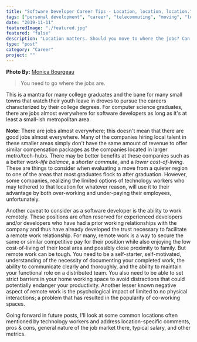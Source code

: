 ```yaml
---
title: "Software Developer Career Tips - Location, location, location."
tags: ["personal development", "career", "telecommuting", "moving", "location"]
date: "2019-11-11"
featuredImage: "./featured.jpg"
featured: "false"
description: "Location matters. Should you move to where the jobs? Can you simply work remotely from wherever you are? How does location affect your overall earning potential?"
type: "post"
category: "Career"
project: ""
---
```

**Photo By:** [Monica Bourgeau](https://unsplash.com/@monicabourgeau)

> You need to go where the jobs are. 

This is a mantra for many college graduates and the bane for many small towns that watch their youth leave in droves to pursue the careers characterized by their college degrees. For computer science graduates, there are jobs almost everywhere for software developers as long as it's at least a small-ish metropolitan area. 

**Note:** There are jobs almost everywhere; this doesn't mean that there are good jobs almost everywhere. Many of the companies hiring local talent in these smaller areas simply don't have the same amount of revenue to offer similar compensation packages as the companies located in larger metro/tech-hubs. There may be better benefits at these companies such as a better *work-life balance*, a *shorter commute*, and a *lower cost-of-living*.  These are things to consider when evaluating a move from a quieter region to one of the areas that most graduates flock to after graduation. However, some companies, realizing the limited options of technology workers who may tethered to that location for whatever reason, will use it to their advantage by both over-working and under-paying their employees, unfortunately.

Another caveat to consider as a software developer is the ability to work remotely. These positions are often reserved for experienced developers and/or developers who have had a prior working relationships with the company and thus have already developed the trust necessary to facilitate a remote work relationship. For many, remote work is a way to secure the same or similar competitive pay for their position while also enjoying the low cost-of-living of their local area and possibly close proximity to family. But remote work can be tough. You need to be a self-starter, self-motivated, understanding of the necessity of documenting your completed work, the ability to communicate clearly and thoroughly, and the ability to maintain your functional role on a distributed team. You also need to be able to set strict barriers in your home working space to avoid distractions that could potentially endanger your productivity. Another lesser known negative aspect of remote work is the psychological impact of limited to no physical interactions; a problem that has resulted in the popularity of co-working spaces.

Going forward in future posts, I'll look at some common locations often mentioned by technology workers and address location-specific comments, pros & cons, general nature of the job market there, typical salary, and other metrics.